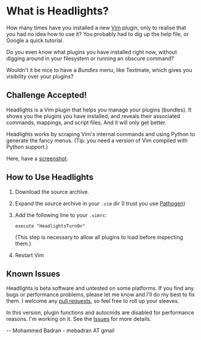 # What is Headlights?

How many times have you installed a new [Vim][] plugin, only to realise that you had no idea how to use it? You probably had to dig up the help file, or Google a quick tutorial.

Do you even know what plugins you have installed right now, without digging around in your filesystem or running an obscure command?

Wouldn't it be nice to have a _Bundles_ menu, like Textmate, which gives you visibility over your plugins?

## Challenge Accepted!

Headlights is a Vim plugin that helps you manage your plugins (bundles). It shows you the plugins you have installed, and reveals their associated commands, mappings, and script files. And it will only get better.

Headlights works by scraping Vim's internal commands and using Python to generate the fancy menus. (Tip: you need a version of Vim compiled with Python support.)

Here, have a [screenshot][].

## How to Use Headlights

1. Download the source archive.

2. Expand the source archive in your `.vim` dir (I trust you use [Pathogen][])

3. Add the following line to your `.vimrc`:

    `execute "HeadlightsTurnOn"`

    (This step is necessary to allow all plugins to load before inspecting them.)

4. Restart Vim

## Known Issues

Headlights is beta software and untested on some platforms. If you find any bugs or performance problems, please let me know and I'll do my best to fix them. I welcome any [pull requests][], so feel free to roll up your sleeves.

In this version, plugin functions and autocmds are disabled for performance reasons. I'm working on it. See the [Issues][] for more details.

-- Mohammed Badran - mebadran AT gmail

[Vim]: http://www.vim.org/

[screenshot]: http://github.com/mbadran/headlights/screenshot.png

[pathogen]: https://github.com/tpope/vim-pathogen/

[pull requests]: http://help.github.com/forking/

[Issues]: https://github.com/mbadran/headlights/issues
